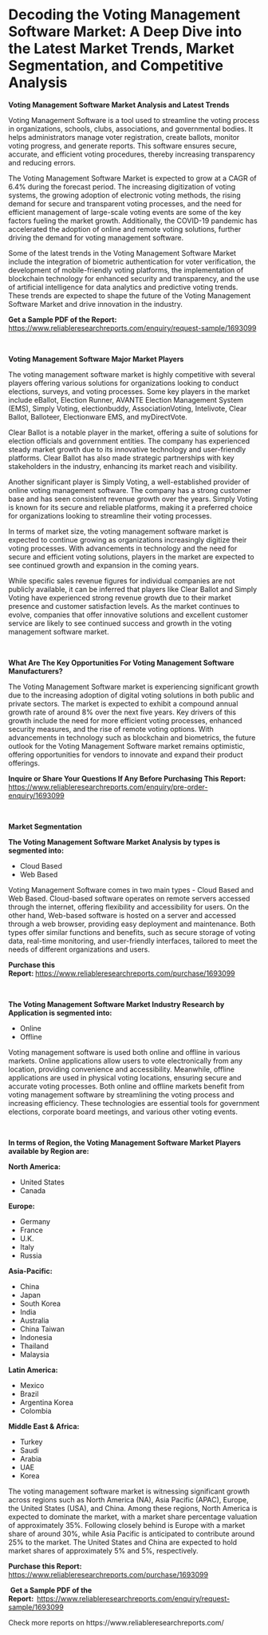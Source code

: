 <p><h1>Decoding the Voting Management Software Market: A Deep Dive into the Latest Market Trends, Market Segmentation, and Competitive Analysis</h1></p><p><strong>Voting Management Software Market Analysis and Latest Trends</strong></p>
<p><p>Voting Management Software is a tool used to streamline the voting process in organizations, schools, clubs, associations, and governmental bodies. It helps administrators manage voter registration, create ballots, monitor voting progress, and generate reports. This software ensures secure, accurate, and efficient voting procedures, thereby increasing transparency and reducing errors. </p><p>The Voting Management Software Market is expected to grow at a CAGR of 6.4% during the forecast period. The increasing digitization of voting systems, the growing adoption of electronic voting methods, the rising demand for secure and transparent voting processes, and the need for efficient management of large-scale voting events are some of the key factors fueling the market growth. Additionally, the COVID-19 pandemic has accelerated the adoption of online and remote voting solutions, further driving the demand for voting management software.</p><p>Some of the latest trends in the Voting Management Software Market include the integration of biometric authentication for voter verification, the development of mobile-friendly voting platforms, the implementation of blockchain technology for enhanced security and transparency, and the use of artificial intelligence for data analytics and predictive voting trends. These trends are expected to shape the future of the Voting Management Software Market and drive innovation in the industry.</p></p>
<p><strong>Get a Sample PDF of the Report:&nbsp;</strong> <a href="https://www.reliableresearchreports.com/enquiry/request-sample/1693099">https://www.reliableresearchreports.com/enquiry/request-sample/1693099</a></p>
<p>&nbsp;</p>
<p><strong>Voting Management Software Major Market Players</strong></p>
<p><p>The voting management software market is highly competitive with several players offering various solutions for organizations looking to conduct elections, surveys, and voting processes. Some key players in the market include eBallot, Election Runner, AVANTE Election Management System (EMS), Simply Voting, electionbuddy, AssociationVoting, Intelivote, Clear Ballot, Balloteer, Electionware EMS, and myDirectVote.</p><p>Clear Ballot is a notable player in the market, offering a suite of solutions for election officials and government entities. The company has experienced steady market growth due to its innovative technology and user-friendly platforms. Clear Ballot has also made strategic partnerships with key stakeholders in the industry, enhancing its market reach and visibility.</p><p>Another significant player is Simply Voting, a well-established provider of online voting management software. The company has a strong customer base and has seen consistent revenue growth over the years. Simply Voting is known for its secure and reliable platforms, making it a preferred choice for organizations looking to streamline their voting processes.</p><p>In terms of market size, the voting management software market is expected to continue growing as organizations increasingly digitize their voting processes. With advancements in technology and the need for secure and efficient voting solutions, players in the market are expected to see continued growth and expansion in the coming years.</p><p>While specific sales revenue figures for individual companies are not publicly available, it can be inferred that players like Clear Ballot and Simply Voting have experienced strong revenue growth due to their market presence and customer satisfaction levels. As the market continues to evolve, companies that offer innovative solutions and excellent customer service are likely to see continued success and growth in the voting management software market.</p></p>
<p>&nbsp;</p>
<p><strong>What Are The Key Opportunities For Voting Management Software Manufacturers?</strong></p>
<p><p>The Voting Management Software market is experiencing significant growth due to the increasing adoption of digital voting solutions in both public and private sectors. The market is expected to exhibit a compound annual growth rate of around 8% over the next five years. Key drivers of this growth include the need for more efficient voting processes, enhanced security measures, and the rise of remote voting options. With advancements in technology such as blockchain and biometrics, the future outlook for the Voting Management Software market remains optimistic, offering opportunities for vendors to innovate and expand their product offerings.</p></p>
<p><strong>Inquire or Share Your Questions If Any Before Purchasing This Report:</strong> <a href="https://www.reliableresearchreports.com/enquiry/pre-order-enquiry/1693099">https://www.reliableresearchreports.com/enquiry/pre-order-enquiry/1693099</a></p>
<p>&nbsp;</p>
<p><strong>Market Segmentation</strong></p>
<p><strong>The Voting Management Software Market Analysis by types is segmented into:</strong></p>
<p><ul><li>Cloud Based</li><li>Web Based</li></ul></p>
<p><p>Voting Management Software comes in two main types - Cloud Based and Web Based. Cloud-based software operates on remote servers accessed through the internet, offering flexibility and accessibility for users. On the other hand, Web-based software is hosted on a server and accessed through a web browser, providing easy deployment and maintenance. Both types offer similar functions and benefits, such as secure storage of voting data, real-time monitoring, and user-friendly interfaces, tailored to meet the needs of different organizations and users.</p></p>
<p><strong>Purchase this Report:&nbsp;</strong><a href="https://www.reliableresearchreports.com/purchase/1693099">https://www.reliableresearchreports.com/purchase/1693099</a></p>
<p>&nbsp;</p>
<p><strong>The Voting Management Software Market Industry Research by Application is segmented into:</strong></p>
<p><ul><li>Online</li><li>Offline</li></ul></p>
<p><p>Voting management software is used both online and offline in various markets. Online applications allow users to vote electronically from any location, providing convenience and accessibility. Meanwhile, offline applications are used in physical voting locations, ensuring secure and accurate voting processes. Both online and offline markets benefit from voting management software by streamlining the voting process and increasing efficiency. These technologies are essential tools for government elections, corporate board meetings, and various other voting events.</p></p>
<p>&nbsp;</p>
<p><strong>In terms of Region, the Voting Management Software Market Players available by Region are:</strong></p>
<p>
    <p> <strong> North America: </strong>
        <ul>
            <li>United States</li>
            <li>Canada</li>
        </ul>
        </p> 
    <p> <strong> Europe: </strong>
        <ul>
            <li>Germany</li>
            <li>France</li>
            <li>U.K.</li>
            <li>Italy</li>
            <li>Russia</li>
        </ul>
        </p> 
    <p> <strong> Asia-Pacific: </strong>
        <ul>
            <li>China</li>
            <li>Japan</li>
            <li>South Korea</li>
            <li>India</li>
            <li>Australia</li>
            <li>China Taiwan</li>
            <li>Indonesia</li>
            <li>Thailand</li>
            <li>Malaysia</li>
        </ul>
        </p> 
    <p> <strong> Latin America: </strong>
        <ul>
            <li>Mexico</li>
            <li>Brazil</li>
            <li>Argentina Korea</li>
            <li>Colombia</li>
        </ul>
        </p> 
    <p> <strong> Middle East & Africa: </strong>
        <ul>
            <li>Turkey</li>
            <li>Saudi</li>
            <li>Arabia</li>
            <li>UAE</li>
            <li>Korea</li>
        </ul>
    </p>
    </p>
<p><p>The voting management software market is witnessing significant growth across regions such as North America (NA), Asia Pacific (APAC), Europe, the United States (USA), and China. Among these regions, North America is expected to dominate the market, with a market share percentage valuation of approximately 35%. Following closely behind is Europe with a market share of around 30%, while Asia Pacific is anticipated to contribute around 25% to the market. The United States and China are expected to hold market shares of approximately 5% and 5%, respectively.</p></p>
<p><strong>Purchase this Report: </strong><a href="https://www.reliableresearchreports.com/purchase/1693099">https://www.reliableresearchreports.com/purchase/1693099</a></p>
<p>&nbsp;<strong>Get a Sample PDF of the Report:&nbsp;&nbsp;</strong><a href="https://www.reliableresearchreports.com/enquiry/request-sample/1693099">https://www.reliableresearchreports.com/enquiry/request-sample/1693099</a></p>
<p><strong></strong></p>
<p>Check more reports on https://www.reliableresearchreports.com/</p>